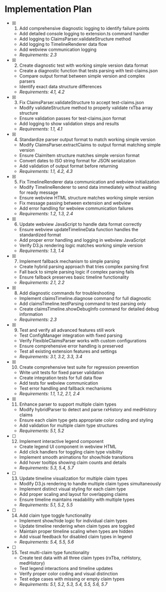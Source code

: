 # Implementation Plan

- [x] 1. Add comprehensive diagnostic logging to identify failure points
  - Add detailed console logging to extension.ts command handler
  - Add logging to ClaimsParser.validateStructure method
  - Add logging to TimelineRenderer data flow
  - Add webview communication logging
  - _Requirements: 2.3_

- [x] 2. Create diagnostic test with working simple version data format
  - Create a diagnostic function that tests parsing with test-claims.json
  - Compare output format between simple version and complex parsers
  - Identify exact data structure differences
  - _Requirements: 4.1, 4.2_

- [x] 3. Fix ClaimsParser.validateStructure to accept test-claims.json
  - Modify validateStructure method to properly validate rxTba array structure
  - Ensure validation passes for test-claims.json format
  - Add logging to show validation steps and results
  - _Requirements: 1.1, 4.1_

- [x] 4. Standardize parser output format to match working simple version
  - Modify ClaimsParser.extractClaims to output format matching simple version
  - Ensure ClaimItem structure matches simple version format
  - Convert dates to ISO string format for JSON serialization
  - Add validation of output format before returning
  - _Requirements: 1.1, 4.2, 4.3_

- [x] 5. Fix TimelineRenderer data communication and webview initialization
  - Modify TimelineRenderer to send data immediately without waiting for ready message
  - Ensure webview HTML structure matches working simple version
  - Fix message passing between extension and webview
  - Add error handling for webview communication failures
  - _Requirements: 1.2, 1.3, 2.4_

- [x] 6. Update webview JavaScript to handle data format correctly
  - Ensure webview updateTimelineData function handles the standardized format
  - Add proper error handling and logging in webview JavaScript
  - Verify D3.js rendering logic matches working simple version
  - _Requirements: 1.3, 1.4_

- [x] 7. Implement fallback mechanism to simple parsing
  - Create hybrid parsing approach that tries complex parsing first
  - Fall back to simple parsing logic if complex parsing fails
  - Ensure fallback preserves basic timeline functionality
  - _Requirements: 2.1, 2.2_

- [x] 8. Add diagnostic commands for troubleshooting
  - Implement claimsTimeline.diagnose command for full diagnostic
  - Add claimsTimeline.testParsing command to test parsing only
  - Create claimsTimeline.showDebugInfo command for detailed debug information
  - _Requirements: 2.3_

- [x] 9. Test and verify all advanced features still work
  - Test ConfigManager integration with fixed parsing
  - Verify FlexibleClaimsParser works with custom configurations
  - Ensure comprehensive error handling is preserved
  - Test all existing extension features and settings
  - _Requirements: 3.1, 3.2, 3.3, 3.4_

- [x] 10. Create comprehensive test suite for regression prevention
  - Write unit tests for fixed parser validation
  - Create integration tests for full data flow
  - Add tests for webview communication
  - Test error handling and fallback mechanisms
  - _Requirements: 1.1, 1.2, 2.1, 2.4_

- [x] 11. Enhance parser to support multiple claim types
  - Modify hybridParser to detect and parse rxHistory and medHistory claims
  - Ensure each claim type gets appropriate color coding and styling
  - Add validation for multiple claim type structures
  - _Requirements: 5.1, 5.2_

- [ ] 12. Implement interactive legend component
  - Create legend UI component in webview HTML
  - Add click handlers for toggling claim type visibility
  - Implement smooth animations for show/hide transitions
  - Add hover tooltips showing claim counts and details
  - _Requirements: 5.3, 5.4, 5.7_

- [ ] 13. Update timeline visualization for multiple claim types
  - Modify D3.js rendering to handle multiple claim types simultaneously
  - Implement distinct visual styling for each claim type
  - Add proper scaling and layout for overlapping claims
  - Ensure timeline maintains readability with multiple types
  - _Requirements: 5.1, 5.2, 5.5_

- [ ] 14. Add claim type toggle functionality
  - Implement show/hide logic for individual claim types
  - Update timeline rendering when claim types are toggled
  - Maintain proper timeline scaling when types are hidden
  - Add visual feedback for disabled claim types in legend
  - _Requirements: 5.4, 5.5, 5.6_

- [ ] 15. Test multi-claim type functionality
  - Create test data with all three claim types (rxTba, rxHistory, medHistory)
  - Test legend interactions and timeline updates
  - Verify proper color coding and visual distinction
  - Test edge cases with missing or empty claim types
  - _Requirements: 5.1, 5.2, 5.3, 5.4, 5.5, 5.6, 5.7_
